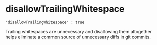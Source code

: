 # disallowTrailingWhitespace

    "disallowTrailingWhitespace" : true

Trailing whitespaces are unnecessary and disallowing them altogether helps
eliminate a common source of unnecessary diffs in git commits.
